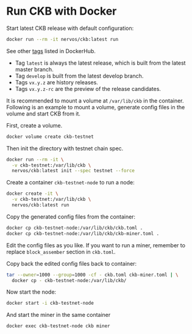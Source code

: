 # Run CKB with Docker

Start latest CKB release with default configuration:

```bash
docker run --rm -it nervos/ckb:latest run
```

See other
[tags](https://hub.docker.com/r/nervos/ckb/tags)
listed in DockerHub.

- Tag `latest` is always the latest release, which is built from the latest
  master branch.
- Tag `develop` is built from the latest develop branch.
- Tags `vx.y.z` are history releases.
- Tags `vx.y.z-rc` are the preview of the release candidates.

It is recommended to mount a volume at `/var/lib/ckb` in the container.
Following is an example to mount a volume, generate config files in the volume
and start CKB from it.

First, create a volume.

```bash
docker volume create ckb-testnet
```

Then init the directory with testnet chain spec.

```bash
docker run --rm -it \
  -v ckb-testnet:/var/lib/ckb \
  nervos/ckb:latest init --spec testnet --force
```

Create a container `ckb-testnet-node` to run a node:

```bash
docker create -it \
  -v ckb-testnet:/var/lib/ckb \
  nervos/ckb:latest run
```

Copy the generated config files from the container:

```bash
docker cp ckb-testnet-node:/var/lib/ckb/ckb.toml .
docker cp ckb-testnet-node:/var/lib/ckb/ckb-miner.toml .
```

Edit the config files as you like. If you want to run a miner, remember to
replace `block_assember` section in `ckb.toml`.

Copy back the edited config files back to container:

```bash
tar --owner=1000 --group=1000 -cf - ckb.toml ckb-miner.toml | \
  docker cp - ckb-testnet-node:/var/lib/ckb/
```

Now start the node:

```bash
docker start -i ckb-testnet-node
```

And start the miner in the same container

```bash
docker exec ckb-testnet-node ckb miner
```

